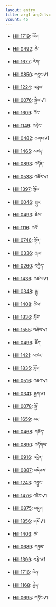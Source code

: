 ```yaml
---
layout: entry
title: arg1 arg2:lvc
vcount: 45
---
```

- <a target='blank' href='/lim-annodoc/verb/1719/'>Hill:1719</a>: ལོག་
- <a target='blank' href='/lim-annodoc/verb/0492/'>Hill:0492</a>: ཆེ་
- <a target='blank' href='/lim-annodoc/verb/1677/'>Hill:1677</a>: རེག་
- <a target='blank' href='/lim-annodoc/verb/0850/'>Hill:0850</a>: གདུང་√1
- <a target='blank' href='/lim-annodoc/verb/1224/'>Hill:1224</a>: འབུལ་
- <a target='blank' href='/lim-annodoc/verb/0076/'>Hill:0076</a>: སྐྱེལ་√1
- <a target='blank' href='/lim-annodoc/verb/1609/'>Hill:1609</a>: འོང་
- <a target='blank' href='/lim-annodoc/verb/1149/'>Hill:1149</a>: འཕྲེང་
- <a target='blank' href='/lim-annodoc/verb/0482/'>Hill:0482</a>: ཆགས་√1
- <a target='blank' href='/lim-annodoc/verb/1465/'>Hill:1465</a>: མཛད་
- <a target='blank' href='/lim-annodoc/verb/0893/'>Hill:0893</a>: འདོན་
- <a target='blank' href='/lim-annodoc/verb/0538/'>Hill:0538</a>: འཆོར་√1
- <a target='blank' href='/lim-annodoc/verb/1397/'>Hill:1397</a>: སྩོལ་
- <a target='blank' href='/lim-annodoc/verb/0046/'>Hill:0046</a>: སྐུར་
- <a target='blank' href='/lim-annodoc/verb/0493/'>Hill:0493</a>: ཆེས་
- <a target='blank' href='/lim-annodoc/verb/1116/'>Hill:1116</a>: འཕོ་
- <a target='blank' href='/lim-annodoc/verb/0746/'>Hill:0746</a>: སྟོན་
- <a target='blank' href='/lim-annodoc/verb/0336/'>Hill:0336</a>: རྒལ་
- <a target='blank' href='/lim-annodoc/verb/0260/'>Hill:0260</a>: བགྱིད་
- <a target='blank' href='/lim-annodoc/verb/1436/'>Hill:1436</a>: འཚལ་√1
- <a target='blank' href='/lim-annodoc/verb/0348/'>Hill:0348</a>: རྒྱུ་
- <a target='blank' href='/lim-annodoc/verb/1408/'>Hill:1408</a>: ཚིམ་
- <a target='blank' href='/lim-annodoc/verb/1836/'>Hill:1836</a>: སློང་
- <a target='blank' href='/lim-annodoc/verb/1555/'>Hill:1555</a>: བཞེས་√1
- <a target='blank' href='/lim-annodoc/verb/0496/'>Hill:0496</a>: ཆོད་
- <a target='blank' href='/lim-annodoc/verb/1421/'>Hill:1421</a>: མཚར་
- <a target='blank' href='/lim-annodoc/verb/1835/'>Hill:1835</a>: སློག་
- <a target='blank' href='/lim-annodoc/verb/0516/'>Hill:0516</a>: འཆའ་√1
- <a target='blank' href='/lim-annodoc/verb/0341/'>Hill:0341</a>: རྒྱག་√1
- <a target='blank' href='/lim-annodoc/verb/0078/'>Hill:0078</a>: སྐྱོ་
- <a target='blank' href='/lim-annodoc/verb/1659/'>Hill:1659</a>: རང་
- <a target='blank' href='/lim-annodoc/verb/0468/'>Hill:0468</a>: གཅོད་
- <a target='blank' href='/lim-annodoc/verb/0890/'>Hill:0890</a>: འདོགས་
- <a target='blank' href='/lim-annodoc/verb/0916/'>Hill:0916</a>: འདྲེན་
- <a target='blank' href='/lim-annodoc/verb/0887/'>Hill:0887</a>: འདེབས་
- <a target='blank' href='/lim-annodoc/verb/1243/'>Hill:1243</a>: འབྱུང་
- <a target='blank' href='/lim-annodoc/verb/1476/'>Hill:1476</a>: འཛིང་√1
- <a target='blank' href='/lim-annodoc/verb/0875/'>Hill:0875</a>: འདུག་
- <a target='blank' href='/lim-annodoc/verb/1856/'>Hill:1856</a>: གསོ་√1
- <a target='blank' href='/lim-annodoc/verb/1403/'>Hill:1403</a>: ཚ་
- <a target='blank' href='/lim-annodoc/verb/0689/'>Hill:0689</a>: གཏུམ་
- <a target='blank' href='/lim-annodoc/verb/1399/'>Hill:1399</a>: བརྩེ་√1
- <a target='blank' href='/lim-annodoc/verb/1716/'>Hill:1716</a>: ལེན་
- <a target='blank' href='/lim-annodoc/verb/1168/'>Hill:1168</a>: བྱེད་
- <a target='blank' href='/lim-annodoc/verb/0695/'>Hill:0695</a>: གཏོང་√1